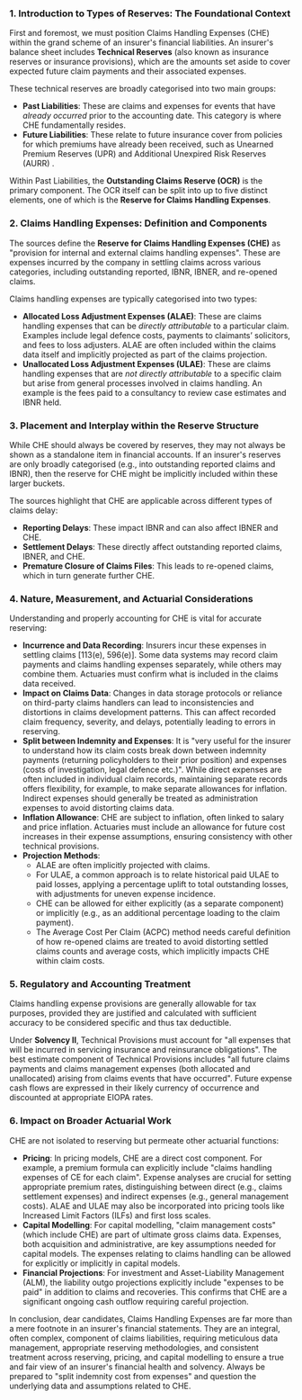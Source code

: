 ### **1\. Introduction to Types of Reserves: The Foundational Context**

First and foremost, we must position Claims Handling Expenses (CHE) within the grand scheme of an insurer's financial liabilities. An insurer's balance sheet includes **Technical Reserves** (also known as insurance reserves or insurance provisions), which are the amounts set aside to cover expected future claim payments and their associated expenses.

These technical reserves are broadly categorised into two main groups:

* **Past Liabilities**: These are claims and expenses for events that have *already occurred* prior to the accounting date. This category is where CHE fundamentally resides.  
* **Future Liabilities**: These relate to future insurance cover from policies for which premiums have already been received, such as Unearned Premium Reserves (UPR) and Additional Unexpired Risk Reserves (AURR) .

Within Past Liabilities, the **Outstanding Claims Reserve (OCR)** is the primary component. The OCR itself can be split into up to five distinct elements, one of which is the **Reserve for Claims Handling Expenses**.

### **2\. Claims Handling Expenses: Definition and Components**

The sources define the **Reserve for Claims Handling Expenses (CHE)** as "provision for internal and external claims handling expenses". These are expenses incurred by the company in settling claims across various categories, including outstanding reported, IBNR, IBNER, and re-opened claims.

Claims handling expenses are typically categorised into two types:

* **Allocated Loss Adjustment Expenses (ALAE)**: These are claims handling expenses that can be *directly attributable* to a particular claim. Examples include legal defence costs, payments to claimants’ solicitors, and fees to loss adjusters. ALAE are often included within the claims data itself and implicitly projected as part of the claims projection.  
* **Unallocated Loss Adjustment Expenses (ULAE)**: These are claims handling expenses that are *not directly attributable* to a specific claim but arise from general processes involved in claims handling. An example is the fees paid to a consultancy to review case estimates and IBNR held.

### **3\. Placement and Interplay within the Reserve Structure**

While CHE should always be covered by reserves, they may not always be shown as a standalone item in financial accounts. If an insurer's reserves are only broadly categorised (e.g., into outstanding reported claims and IBNR), then the reserve for CHE might be implicitly included within these larger buckets.

The sources highlight that CHE are applicable across different types of claims delay:

* **Reporting Delays**: These impact IBNR and can also affect IBNER and CHE.  
* **Settlement Delays**: These directly affect outstanding reported claims, IBNER, and CHE.  
* **Premature Closure of Claims Files**: This leads to re-opened claims, which in turn generate further CHE.

### **4\. Nature, Measurement, and Actuarial Considerations**

Understanding and properly accounting for CHE is vital for accurate reserving:

* **Incurrence and Data Recording**: Insurers incur these expenses in settling claims \[113(e), 596(e)\]. Some data systems may record claim payments and claims handling expenses separately, while others may combine them. Actuaries must confirm what is included in the claims data received.  
* **Impact on Claims Data**: Changes in data storage protocols or reliance on third-party claims handlers can lead to inconsistencies and distortions in claims development patterns. This can affect recorded claim frequency, severity, and delays, potentially leading to errors in reserving.  
* **Split between Indemnity and Expenses**: It is "very useful for the insurer to understand how its claim costs break down between indemnity payments (returning policyholders to their prior position) and expenses (costs of investigation, legal defence etc.)". While direct expenses are often included in individual claim records, maintaining separate records offers flexibility, for example, to make separate allowances for inflation. Indirect expenses should generally be treated as administration expenses to avoid distorting claims data.  
* **Inflation Allowance**: CHE are subject to inflation, often linked to salary and price inflation. Actuaries must include an allowance for future cost increases in their expense assumptions, ensuring consistency with other technical provisions.  
* **Projection Methods**:  
  * ALAE are often implicitly projected with claims.  
  * For ULAE, a common approach is to relate historical paid ULAE to paid losses, applying a percentage uplift to total outstanding losses, with adjustments for uneven expense incidence.  
  * CHE can be allowed for either explicitly (as a separate component) or implicitly (e.g., as an additional percentage loading to the claim payment).  
  * The Average Cost Per Claim (ACPC) method needs careful definition of how re-opened claims are treated to avoid distorting settled claims counts and average costs, which implicitly impacts CHE within claim costs.

### **5\. Regulatory and Accounting Treatment**

Claims handling expense provisions are generally allowable for tax purposes, provided they are justified and calculated with sufficient accuracy to be considered specific and thus tax deductible.

Under **Solvency II**, Technical Provisions must account for "all expenses that will be incurred in servicing insurance and reinsurance obligations". The best estimate component of Technical Provisions includes "all future claims payments and claims management expenses (both allocated and unallocated) arising from claims events that have occurred". Future expense cash flows are expressed in their likely currency of occurrence and discounted at appropriate EIOPA rates.

### **6\. Impact on Broader Actuarial Work**

CHE are not isolated to reserving but permeate other actuarial functions:

* **Pricing**: In pricing models, CHE are a direct cost component. For example, a premium formula can explicitly include "claims handling expenses of CE for each claim". Expense analyses are crucial for setting appropriate premium rates, distinguishing between direct (e.g., claims settlement expenses) and indirect expenses (e.g., general management costs). ALAE and ULAE may also be incorporated into pricing tools like Increased Limit Factors (ILFs) and first loss scales.  
* **Capital Modelling**: For capital modelling, "claim management costs" (which include CHE) are part of ultimate gross claims data. Expenses, both acquisition and administrative, are key assumptions needed for capital models. The expenses relating to claims handling can be allowed for explicitly or implicitly in capital models.  
* **Financial Projections**: For investment and Asset-Liability Management (ALM), the liability outgo projections explicitly include "expenses to be paid" in addition to claims and recoveries. This confirms that CHE are a significant ongoing cash outflow requiring careful projection.

In conclusion, dear candidates, Claims Handling Expenses are far more than a mere footnote in an insurer's financial statements. They are an integral, often complex, component of claims liabilities, requiring meticulous data management, appropriate reserving methodologies, and consistent treatment across reserving, pricing, and capital modelling to ensure a true and fair view of an insurer's financial health and solvency. Always be prepared to "split indemnity cost from expenses" and question the underlying data and assumptions related to CHE.

